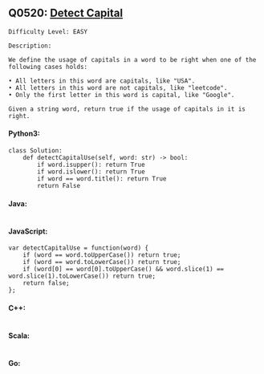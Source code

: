 ## Q0520: [Detect Capital](https://leetcode.com/problems/detect-capital/)

```
Difficulty Level: EASY
```

```
Description:

We define the usage of capitals in a word to be right when one of the following cases holds:

• All letters in this word are capitals, like "USA".
• All letters in this word are not capitals, like "leetcode".
• Only the first letter in this word is capital, like "Google".

Given a string word, return true if the usage of capitals in it is right.
```

#### Python3:

```
class Solution:
    def detectCapitalUse(self, word: str) -> bool:
        if word.isupper(): return True
        if word.islower(): return True
        if word == word.title(): return True
        return False
```

#### Java:

```

```

#### JavaScript:

```
var detectCapitalUse = function(word) {
    if (word == word.toUpperCase()) return true;
    if (word == word.toLowerCase()) return true;
    if (word[0] == word[0].toUpperCase() && word.slice(1) == word.slice(1).toLowerCase()) return true;
    return false;
};
```

#### C++:

```

```

#### Scala:

```

```

#### Go:

```

```